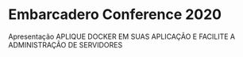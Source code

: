 # Embarcadero Conference 2020
Apresentação APLIQUE DOCKER EM SUAS APLICAÇÃO E FACILITE A ADMINISTRAÇÃO DE SERVIDORES

